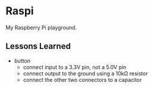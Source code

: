 # Raspi

My Raspberry Pi playground.

## Lessons Learned

- button
    - connect input to a 3.3V pin, not a 5.0V pin
    - connect output to the ground using a 10kΩ resistor
    - connect the other two connectors to a capacitor
